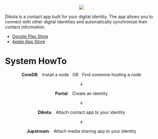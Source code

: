 
<p align="center">
  <a href="https://diatum.org">
    <img src="https://s3-us-west-2.amazonaws.com/org.diatum.public/DiatumLogo.png"/>
  </a>
</p>

Dikota is a contact app built for your digital identity. The app allows you to connect with other digital identities and automatically synchronize their contact information. 
- <a href="https://play.google.com/store/apps/details?id=org.diatum.dikota">Google Play Store<a>
- <a href="https://apps.apple.com/us/app/dikota/id1526510086">Apple App Store<a>

# System HowTo
<p align="center"><b>CoreDB</b>: &nbsp Install a node &nbsp OR &nbsp Find someone hosting a node</p>
<p align="center">↓</p> 
<p align="center"><b>Portal</b>: &nbsp Create an identity</p>
<p align="center">↓</p> 
<p align="center"><b>Dikota</b>: &nbsp Attach contact app to your identity</p>
<p align="center">↓</p> 
<p align="center"><b>Jupstream</b>: &nbsp Attach media sharing app to your identity</p>
